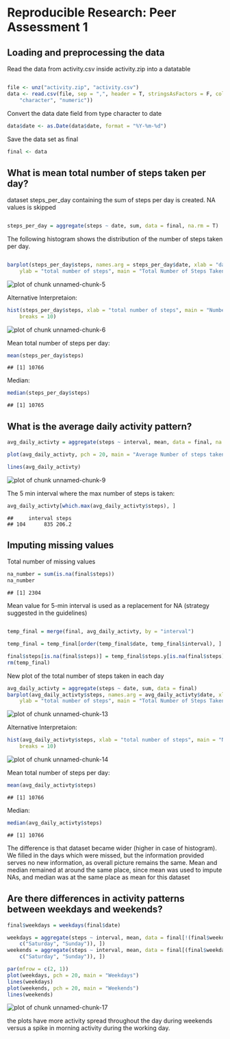 


# Reproducible Research: Peer Assessment 1


## Loading and preprocessing the data

Read the data from activity.csv inside activity.zip into a datatable


```r

file <- unz("activity.zip", "activity.csv")
data <- read.csv(file, sep = ",", header = T, stringsAsFactors = F, colClasses = c("numeric", 
    "character", "numeric"))
```


Convert the data date field from type character to date 


```r
data$date <- as.Date(data$date, format = "%Y-%m-%d")
```


Save the data set as final


```r
final <- data
```



## What is mean total number of steps taken per day?

 dataset steps_per_day containing the sum of steps per day is created. NA values is skipped


```r

steps_per_day = aggregate(steps ~ date, sum, data = final, na.rm = T)
```


The following histogram shows the distribution of the number of steps taken per day.  


```r

barplot(steps_per_day$steps, names.arg = steps_per_day$date, xlab = "date", 
    ylab = "total number of steps", main = "Total Number of Steps Taken Each Day")
```

![plot of chunk unnamed-chunk-5](figures/unnamed-chunk-5.png) 


Alternative Interpretaion:

```r
hist(steps_per_day$steps, xlab = "total number of steps", main = "Number of steps per day", 
    breaks = 10)
```

![plot of chunk unnamed-chunk-6](figures/unnamed-chunk-6.png) 


Mean total number of steps per day:

```r
mean(steps_per_day$steps)
```

```
## [1] 10766
```

Median:

```r
median(steps_per_day$steps)
```

```
## [1] 10765
```



## What is the average daily activity pattern?



```r
avg_daily_activty = aggregate(steps ~ interval, mean, data = final, na.rm = T)

plot(avg_daily_activty, pch = 20, main = "Average Number of steps taken within 5 minute interval")

lines(avg_daily_activty)
```

![plot of chunk unnamed-chunk-9](figures/unnamed-chunk-9.png) 



The 5 min interval where the max number of steps is taken:


```r
avg_daily_activty[which.max(avg_daily_activty$steps), ]
```

```
##     interval steps
## 104      835 206.2
```




## Imputing missing values
Total number of missing values


```r
na_number = sum(is.na(final$steps))
na_number
```

```
## [1] 2304
```


Mean value for 5-min interval is used as a replacement for NA (strategy suggested in the guidelines)


```r

temp_final = merge(final, avg_daily_activty, by = "interval")

temp_final = temp_final[order(temp_final$date, temp_final$interval), ]

final$steps[is.na(final$steps)] = temp_final$steps.y[is.na(final$steps)]
rm(temp_final)
```


New plot of the total number of steps taken in each day


```r
avg_daily_activty = aggregate(steps ~ date, sum, data = final)
barplot(avg_daily_activty$steps, names.arg = avg_daily_activty$date, xlab = "date", 
    ylab = "total number of steps", main = "Total Number of Steps Taken Each Day")
```

![plot of chunk unnamed-chunk-13](figures/unnamed-chunk-13.png) 


Alternative Interpretaion:

```r
hist(avg_daily_activty$steps, xlab = "total number of steps", main = "Number of steps per day", 
    breaks = 10)
```

![plot of chunk unnamed-chunk-14](figures/unnamed-chunk-14.png) 


Mean total number of steps per day:

```r
mean(avg_daily_activty$steps)
```

```
## [1] 10766
```

Median:

```r
median(avg_daily_activty$steps)
```

```
## [1] 10766
```


The difference is that dataset became wider (higher in case of histogram). We filled in the days which were missed, but the information provided serves no new information, as overall picture remains the same. Mean and median remained at around the same place, since mean was used to impute NAs, and median was at the same place as mean for this dataset


## Are there differences in activity patterns between weekdays and weekends?


```r
final$weekdays = weekdays(final$date)

weekdays = aggregate(steps ~ interval, mean, data = final[!(final$weekdays %in% 
    c("Saturday", "Sunday")), ])
weekends = aggregate(steps ~ interval, mean, data = final[(final$weekdays %in% 
    c("Saturday", "Sunday")), ])

par(mfrow = c(2, 1))
plot(weekdays, pch = 20, main = "Weekdays")
lines(weekdays)
plot(weekends, pch = 20, main = "Weekends")
lines(weekends)
```

![plot of chunk unnamed-chunk-17](figures/unnamed-chunk-17.png) 


the plots have more activity spread throughout the day during weekends versus a spike in morning activity during the working day.

